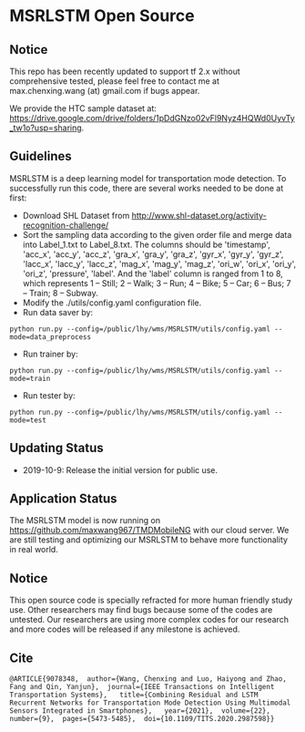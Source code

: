 # MSRLSTM Open Source

## Notice

This repo has been recently updated to support tf 2.x without comprehensive tested, please feel free to contact me at max.chenxing.wang (at) gmail.com if bugs appear.

We provide the HTC sample dataset at: https://drive.google.com/drive/folders/1pDdGNzo02vFl9Nyz4HQWd0UyvTy_tw1o?usp=sharing.

## Guidelines

MSRLSTM is a deep learning model for transportation mode detection. To successfully run this code, there are several works needed to be done at first:
- Download SHL Dataset from http://www.shl-dataset.org/activity-recognition-challenge/
- Sort the sampling data according to the given order file and merge data into Label_1.txt to Label_8.txt. The columns should be 'timestamp',
                    'acc_x', 'acc_y', 'acc_z',
                    'gra_x', 'gra_y', 'gra_z',
                    'gyr_x', 'gyr_y', 'gyr_z',
                    'lacc_x', 'lacc_y', 'lacc_z',
                    'mag_x', 'mag_y', 'mag_z',
                    'ori_w', 'ori_x', 'ori_y', 'ori_z',
                    'pressure', 'label'. And the 'label' column is ranged from 1 to 8, which represents 1 – Still; 2 – Walk; 3 – Run; 4 – Bike; 5 – Car; 6 – Bus; 7 – Train; 8 – Subway.
- Modify the ./utils/config.yaml configuration file.
- Run data saver by:
```shell script
python run.py --config=/public/lhy/wms/MSRLSTM/utils/config.yaml --mode=data_preprocess
```
- Run trainer by:
```shell script
python run.py --config=/public/lhy/wms/MSRLSTM/utils/config.yaml --mode=train
```
- Run tester by:
```shell script
python run.py --config=/public/lhy/wms/MSRLSTM/utils/config.yaml --mode=test
```
## Updating Status

- 2019-10-9: Release the initial version for public use.

## Application Status

The MSRLSTM model is now running on https://github.com/maxwang967/TMDMobileNG with our cloud server. We are still testing and optimizing our MSRLSTM to behave more functionality in real world.

## Notice

This open source code is specially refracted for more human friendly study use. Other researchers may find bugs because some of the codes are untested. Our researchers are using more complex codes for our research and more codes will be released if any milestone is achieved.  

## Cite

```
@ARTICLE{9078348,  author={Wang, Chenxing and Luo, Haiyong and Zhao, Fang and Qin, Yanjun},  journal={IEEE Transactions on Intelligent Transportation Systems},   title={Combining Residual and LSTM Recurrent Networks for Transportation Mode Detection Using Multimodal Sensors Integrated in Smartphones},   year={2021},  volume={22},  number={9},  pages={5473-5485},  doi={10.1109/TITS.2020.2987598}}

``` 
